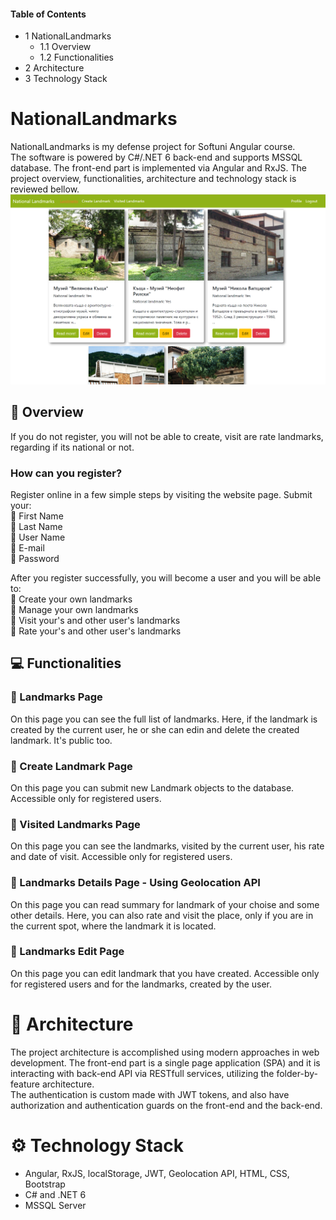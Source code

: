 #### Table of Contents
- 1 NationalLandmarks
  - 1.1 Overview
  - 1.2 Functionalities
- 2 Architecture
- 3 Technology Stack

# NationalLandmarks

NationalLandmarks is my defense project for Softuni Angular course.  
The software is powered by C#/.NET 6 back-end and supports MSSQL database. The front-end part is implemented via Angular and RxJS. The project overview, functionalities, architecture and technology stack is reviewed bellow.  
![Screenshot](readme_img.png?raw=true "NationalLandmarks")

## :pencil: Overview

If you do not register, you will not be able to create, visit are rate landmarks, regarding if its national or not.  
### How can you register?
Register online in a few simple steps by visiting the website page. Submit your:  
:pushpin: First Name  
:pushpin: Last Name  
:pushpin: User Name  
:pushpin: E-mail  
:pushpin: Password  

After you register successfully, you will become a user and you will be able to:  
:pushpin: Create your own landmarks  
:pushpin: Manage your own landmarks  
:pushpin: Visit your's and other user's landmarks  
:pushpin: Rate your's and other user's landmarks  

## :computer: Functionalities
### :pushpin: Landmarks Page  
On this page you can see the full list of landmarks. Here, if the landmark is created by the current user, he or she can edin and delete the created landmark. It's public too.  
### :pushpin: Create Landmark Page  
On this page you can submit new Landmark objects to the database. Accessible only for registered users.  
### :pushpin: Visited Landmarks Page
On this page you can see the landmarks, visited by the current user, his rate and date of visit. Accessible only for registered users.  
### :pushpin: Landmarks Details Page - Using Geolocation API
On this page you can read summary for landmark of your choise and some other details. Here, you can also rate and visit the place, only if you are in the current spot, where the landmark it is located.  
### :pushpin: Landmarks Edit Page
On this page you can edit landmark that you have created. Accessible only for registered users and for the landmarks, created by the user.  

# :hammer: Architecture
The project architecture is accomplished using modern approaches in web development. The front-end part is a single page application (SPA) and it is interacting with back-end API via RESTfull services, utilizing the folder-by-feature architecture.  
The authentication is custom made with JWT tokens, and also have authorization and authentication guards on the front-end and the back-end.  

# :gear: Technology Stack
- Angular, RxJS, localStorage, JWT, Geolocation API, HTML, CSS, Bootstrap  
- C# and .NET 6 
- MSSQL Server 